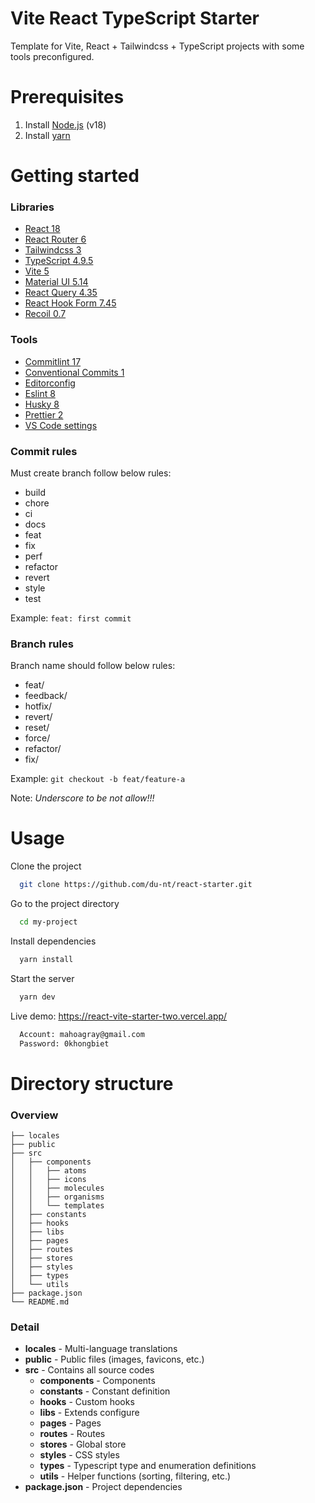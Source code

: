# Vite React TypeScript Starter

Template for Vite, React + Tailwindcss + TypeScript projects with some tools preconfigured.

# Prerequisites

1. Install [Node.js](https://nodejs.org/en/) (v18)
2. Install [yarn](https://yarnpkg.com/getting-started/install)

# Getting started

### Libraries

- [React 18](https://reactjs.org/)
- [React Router 6](https://reactrouter.com)
- [Tailwindcss 3](https://tailwindcss.com/)
- [TypeScript 4.9.5](https://www.typescriptlang.org/)
- [Vite 5](https://vitejs.dev/)
- [Material UI 5.14](https://mui.com/material-ui/getting-started/)
- [React Query 4.35](https://tanstack.com/query/v4/docs/react/overview/)
- [React Hook Form 7.45](https://react-hook-form.com/get-started/)
- [Recoil 0.7](https://recoiljs.org/docs/introduction/getting-started/)

### Tools

- [Commitlint 17](https://commitlint.js.org)
- [Conventional Commits 1](https://www.conventionalcommits.org)
- [Editorconfig](https://editorconfig.org/)
- [Eslint 8](https://eslint.org/)
- [Husky 8](https://typicode.github.io/husky/#/)
- [Prettier 2](https://prettier.io/)
- [VS Code settings](https://code.visualstudio.com/)

### Commit rules

Must create branch follow below rules:

- build
- chore
- ci
- docs
- feat
- fix
- perf
- refactor
- revert
- style
- test

Example: `feat: first commit`

### Branch rules

Branch name should follow below rules:

- feat/
- feedback/
- hotfix/
- revert/
- reset/
- force/
- refactor/
- fix/

Example: `git checkout -b feat/feature-a`

Note: _Underscore to be not allow!!!_

# Usage

Clone the project

```bash
  git clone https://github.com/du-nt/react-starter.git
```

Go to the project directory

```bash
  cd my-project
```

Install dependencies

```bash
  yarn install
```

Start the server

```bash
  yarn dev
```

Live demo: https://react-vite-starter-two.vercel.app/

```bash
  Account: mahoagray@gmail.com
  Password: 0khongbiet
```

# Directory structure

### Overview

```
├── locales
├── public
├── src
│   ├── components
│   │   ├── atoms
│   │   ├── icons
│   │   ├── molecules
│   │   ├── organisms
│   │   └── templates
│   ├── constants
│   ├── hooks
│   ├── libs
│   ├── pages
│   ├── routes
│   ├── stores
│   ├── styles
│   ├── types
│   └── utils
├── package.json
└── README.md
```

### Detail

- **locales** - Multi-language translations
- **public** - Public files (images, favicons, etc.)
- **src** - Contains all source codes
  - **components** - Components
  - **constants** - Constant definition
  - **hooks** - Custom hooks
  - **libs** - Extends configure
  - **pages** - Pages
  - **routes** - Routes
  - **stores** - Global store
  - **styles** - CSS styles
  - **types** - Typescript type and enumeration definitions
  - **utils** - Helper functions (sorting, filtering, etc.)
- **package.json** - Project dependencies
